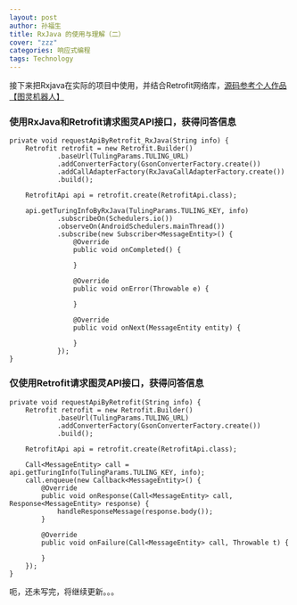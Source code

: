 ```yaml
---
layout: post
author: 孙福生
title: RxJava 的使用与理解（二）
cover: "zzz"
categories: 响应式编程
tags: Technology
---
```

   
接下来把Rxjava在实际的项目中使用，并结合Retrofit网络库，[源码参考个人作品【图灵机器人】](https://github.com/sfsheng0322/Tuling)

### 使用RxJava和Retrofit请求图灵API接口，获得问答信息

    private void requestApiByRetrofit_RxJava(String info) {
        Retrofit retrofit = new Retrofit.Builder()
                .baseUrl(TulingParams.TULING_URL)
                .addConverterFactory(GsonConverterFactory.create())
                .addCallAdapterFactory(RxJavaCallAdapterFactory.create())
                .build();

        RetrofitApi api = retrofit.create(RetrofitApi.class);

        api.getTuringInfoByRxJava(TulingParams.TULING_KEY, info)
                .subscribeOn(Schedulers.io())
                .observeOn(AndroidSchedulers.mainThread())
                .subscribe(new Subscriber<MessageEntity>() {
                    @Override
                    public void onCompleted() {

                    }

                    @Override
                    public void onError(Throwable e) {

                    }

                    @Override
                    public void onNext(MessageEntity entity) {
                        
                    }
                });
    }

### 仅使用Retrofit请求图灵API接口，获得问答信息

    private void requestApiByRetrofit(String info) {
        Retrofit retrofit = new Retrofit.Builder()
                .baseUrl(TulingParams.TULING_URL)
                .addConverterFactory(GsonConverterFactory.create())
                .build();

        RetrofitApi api = retrofit.create(RetrofitApi.class);

        Call<MessageEntity> call = api.getTuringInfo(TulingParams.TULING_KEY, info);
        call.enqueue(new Callback<MessageEntity>() {
            @Override
            public void onResponse(Call<MessageEntity> call, Response<MessageEntity> response) {
                handleResponseMessage(response.body());
            }

            @Override
            public void onFailure(Call<MessageEntity> call, Throwable t) {

            }
        });
    }

呃，还未写完，将继续更新。。。

